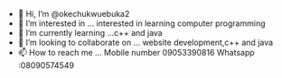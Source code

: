 - 👋 Hi, I’m @okechukwuebuka2
- 👀 I’m interested in ... interested in learning computer programming
- 🌱 I’m currently learning ...c++ and java
- 💞️ I’m looking to collaborate on ... website development,c++ and java
- 📫 How to reach me ... Mobile number 09053390816
Whatsapp :08090574549

<!---
okechukwuebuka2/okechukwuebuka2 is a ✨ special ✨ repository because its `README.md` (this file) appears on your GitHub profile.
You can click the Preview link to take a look at your changes.
--->
